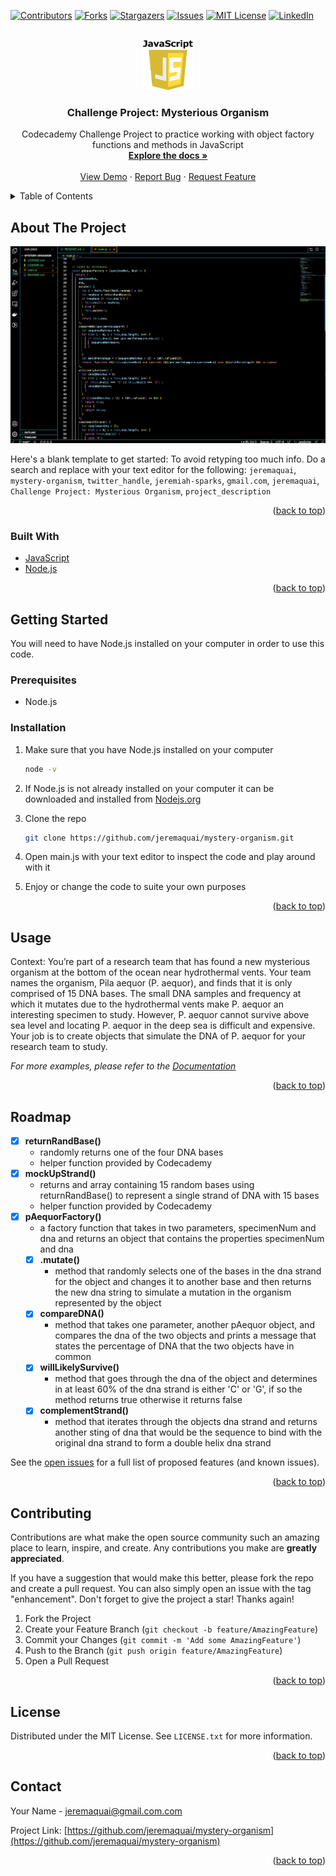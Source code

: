 <div id="top"></div>

[![Contributors][contributors-shield]][contributors-url]
[![Forks][forks-shield]][forks-url]
[![Stargazers][stars-shield]][stars-url]
[![Issues][issues-shield]][issues-url]
[![MIT License][license-shield]][license-url]
[![LinkedIn][linkedin-shield]][linkedin-url]



<!-- PROJECT LOGO -->
<br />
<div align="center">
  <a href="https://github.com/jeremaquai/mystery-organism">
    <img src="js-logo.png" alt="Logo" width="80" height="80">
  </a>

<h3 align="center">Challenge Project: Mysterious Organism</h3>

  <p align="center">
    Codecademy Challenge Project to practice working with object factory functions and methods in JavaScript
    <br />
    <a href="https://github.com/jeremaquai/mystery-organism"><strong>Explore the docs »</strong></a>
    <br />
    <br />
    <a href="https://github.com/jeremaquai/mystery-organism">View Demo</a>
    ·
    <a href="https://github.com/jeremaquai/mystery-organism/issues">Report Bug</a>
    ·
    <a href="https://github.com/jeremaquai/mystery-organism/issues">Request Feature</a>
  </p>
</div>



<!-- TABLE OF CONTENTS -->
<details>
  <summary>Table of Contents</summary>
  <ol>
    <li>
      <a href="#about-the-project">About The Project</a>
      <ul>
        <li><a href="#built-with">Built With</a></li>
      </ul>
    </li>
    <li>
      <a href="#getting-started">Getting Started</a>
      <ul>
        <li><a href="#prerequisites">Prerequisites</a></li>
        <li><a href="#installation">Installation</a></li>
      </ul>
    </li>
    <li><a href="#usage">Usage</a></li>
    <li><a href="#roadmap">Roadmap</a></li>
    <li><a href="#contributing">Contributing</a></li>
    <li><a href="#license">License</a></li>
    <li><a href="#contact">Contact</a></li>
  </ol>
</details>



<!-- ABOUT THE PROJECT -->
## About The Project

[![Product Name Screen Shot][product-screenshot]](https://github.com/jeremaquai/mystery-organism)

Here's a blank template to get started: To avoid retyping too much info. Do a search and replace with your text editor for the following: `jeremaquai`, `mystery-organism`, `twitter_handle`, `jeremiah-sparks`, `gmail.com`, `jeremaquai`, `Challenge Project: Mysterious Organism`, `project_description`

<p align="right">(<a href="#top">back to top</a>)</p>



### Built With

* [JavaScript](https://www.javascript.com/)
* [Node.js](https://nodejs.org/en/)


<p align="right">(<a href="#top">back to top</a>)</p>



<!-- GETTING STARTED -->
## Getting Started

You will need to have Node.js installed on your computer in order to use this code.

### Prerequisites

- Node.js

### Installation

1. Make sure that you have Node.js installed on your computer
    ```sh
    node -v
    ```
2. If Node.js is not already installed on your computer it can be downloaded and installed from [Nodejs.org](https://nodejs.org/en/)

3. Clone the repo
   ```sh
   git clone https://github.com/jeremaquai/mystery-organism.git
   ```
4. Open main.js with your text editor to inspect the code and play around with it

5. Enjoy or change the code to suite your own purposes 

<p align="right">(<a href="#top">back to top</a>)</p>



<!-- USAGE EXAMPLES -->
## Usage

Context: You’re part of a research team that has found a new mysterious organism at the bottom of the ocean near hydrothermal vents. Your team names the organism, Pila aequor (P. aequor), and finds that it is only comprised of 15 DNA bases. The small DNA samples and frequency at which it mutates due to the hydrothermal vents make P. aequor an interesting specimen to study. However, P. aequor cannot survive above sea level and locating P. aequor in the deep sea is difficult and expensive. Your job is to create objects that simulate the DNA of P. aequor for your research team to study.

_For more examples, please refer to the [Documentation](https://example.com)_

<p align="right">(<a href="#top">back to top</a>)</p>



<!-- ROADMAP -->
## Roadmap

- [x] **returnRandBase()**
    - randomly returns one of the four DNA bases
    - helper function provided by Codecademy
- [x] **mockUpStrand()**
    - returns and array containing 15 random bases using returnRandBase() to represent a single strand of DNA with 15 bases
    - helper function provided by Codecademy
- [x] **pAequorFactory()**
    - a factory function that takes in two parameters, specimenNum and dna and returns an object that contains the properties specimenNum and dna
    - [x] **.mutate()**
        - method that randomly selects one of the bases in the dna strand for the object and changes it to another base and then returns the new dna string to simulate a mutation in the organism represented by the object
    - [x] **compareDNA()**
        - method that takes one parameter, another pAequor object, and compares the dna of the two objects and prints a message that states the percentage of DNA that the two objects have in common
    - [x] **willLikelySurvive()**
        - method that goes through the dna of the object and determines in at least 60% of the dna strand is either 'C' or 'G', if so the method returns true otherwise it returns false
    - [x] **complementStrand()**
        - method that iterates through the objects dna strand and returns another sting of dna that would be the sequence to bind with the original dna strand to form a double helix dna strand 

See the [open issues](https://github.com/jeremaquai/mystery-organism/issues) for a full list of proposed features (and known issues).

<p align="right">(<a href="#top">back to top</a>)</p>



<!-- CONTRIBUTING -->
## Contributing

Contributions are what make the open source community such an amazing place to learn, inspire, and create. Any contributions you make are **greatly appreciated**.

If you have a suggestion that would make this better, please fork the repo and create a pull request. You can also simply open an issue with the tag "enhancement".
Don't forget to give the project a star! Thanks again!

1. Fork the Project
2. Create your Feature Branch (`git checkout -b feature/AmazingFeature`)
3. Commit your Changes (`git commit -m 'Add some AmazingFeature'`)
4. Push to the Branch (`git push origin feature/AmazingFeature`)
5. Open a Pull Request

<p align="right">(<a href="#top">back to top</a>)</p>



<!-- LICENSE -->
## License

Distributed under the MIT License. See `LICENSE.txt` for more information.

<p align="right">(<a href="#top">back to top</a>)</p>



<!-- CONTACT -->
## Contact

Your Name  - jeremaquai@gmail.com.com

Project Link: [https://github.com/jeremaquai/mystery-organism](https://github.com/jeremaquai/mystery-organism)

<p align="right">(<a href="#top">back to top</a>)</p>






<!-- MARKDOWN LINKS & IMAGES -->
<!-- https://www.markdownguide.org/basic-syntax/#reference-style-links -->
[contributors-shield]: https://img.shields.io/github/contributors/jeremaquai/mystery-organism.svg?style=for-the-badge
[contributors-url]: https://github.com/jeremaquai/mystery-organism/graphs/contributors
[forks-shield]: https://img.shields.io/github/forks/jeremaquai/mystery-organism.svg?style=for-the-badge
[forks-url]: https://github.com/jeremaquai/mystery-organism/network/members
[stars-shield]: https://img.shields.io/github/stars/jeremaquai/mystery-organism.svg?style=for-the-badge
[stars-url]: https://github.com/jeremaquai/mystery-organism/stargazers
[issues-shield]: https://img.shields.io/github/issues/jeremaquai/mystery-organism.svg?style=for-the-badge
[issues-url]: https://github.com/jeremaquai/mystery-organism/issues
[license-shield]: https://img.shields.io/github/license/jeremaquai/mystery-organism.svg?style=for-the-badge
[license-url]: https://github.com/jeremaquai/mystery-organism/blob/master/LICENSE.txt
[linkedin-shield]: https://img.shields.io/badge/-LinkedIn-black.svg?style=for-the-badge&logo=linkedin&colorB=555
[linkedin-url]: https://linkedin.com/in/jeremiah-sparks
[product-screenshot]: screenshot.png
